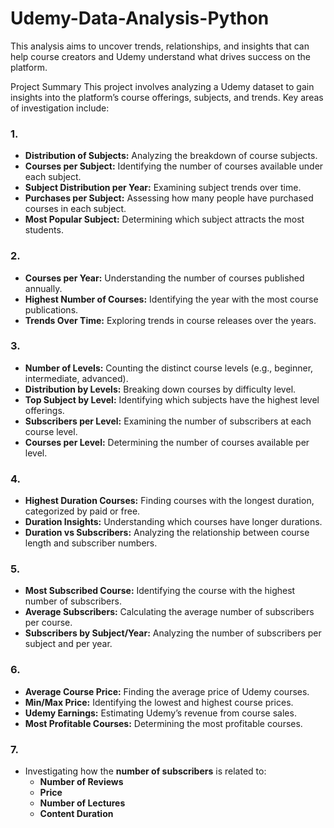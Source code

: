 # Udemy-Data-Analysis-Python
This analysis aims to uncover trends, relationships, and insights that can help course creators and Udemy understand what drives success on the platform.

Project Summary
This project involves analyzing a Udemy dataset to gain insights into the platform’s course offerings, subjects, and trends. Key areas of investigation include:
### 1.
- **Distribution of Subjects:** Analyzing the breakdown of course subjects.
- **Courses per Subject:** Identifying the number of courses available under each subject.
- **Subject Distribution per Year:** Examining subject trends over time.
- **Purchases per Subject:** Assessing how many people have purchased courses in each subject.
- **Most Popular Subject:** Determining which subject attracts the most students.
### 2. 
- **Courses per Year:** Understanding the number of courses published annually.
- **Highest Number of Courses:** Identifying the year with the most course publications.
- **Trends Over Time:** Exploring trends in course releases over the years.
### 3. 
- **Number of Levels:** Counting the distinct course levels (e.g., beginner, intermediate, advanced).
- **Distribution by Levels:** Breaking down courses by difficulty level.
- **Top Subject by Level:** Identifying which subjects have the highest level offerings.
- **Subscribers per Level:** Examining the number of subscribers at each course level.
- **Courses per Level:** Determining the number of courses available per level.
### 4.
- **Highest Duration Courses:** Finding courses with the longest duration, categorized by paid or free.
- **Duration Insights:** Understanding which courses have longer durations.
- **Duration vs Subscribers:** Analyzing the relationship between course length and subscriber numbers.
### 5.
- **Most Subscribed Course:** Identifying the course with the highest number of subscribers.
- **Average Subscribers:** Calculating the average number of subscribers per course.
- **Subscribers by Subject/Year:** Analyzing the number of subscribers per subject and per year.

### 6.
- **Average Course Price:** Finding the average price of Udemy courses.
- **Min/Max Price:** Identifying the lowest and highest course prices.
- **Udemy Earnings:** Estimating Udemy’s revenue from course sales.
- **Most Profitable Courses:** Determining the most profitable courses.
### 7.
- Investigating how the **number of subscribers** is related to:
  - **Number of Reviews**
  - **Price**
  - **Number of Lectures**
  - **Content Duration**
